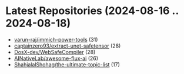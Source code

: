 # Latest Repositories (2024-08-16 .. 2024-08-18)

- [varun-raj/immich-power-tools](https://github.com/varun-raj/immich-power-tools) (31)
- [captainzero93/extract-unet-safetensor](https://github.com/captainzero93/extract-unet-safetensor) (28)
- [DosX-dev/WebSafeCompiler](https://github.com/DosX-dev/WebSafeCompiler) (28)
- [AINativeLab/awesome-flux-ai](https://github.com/AINativeLab/awesome-flux-ai) (26)
- [ShahjalalShohag/the-ultimate-topic-list](https://github.com/ShahjalalShohag/the-ultimate-topic-list) (17)
